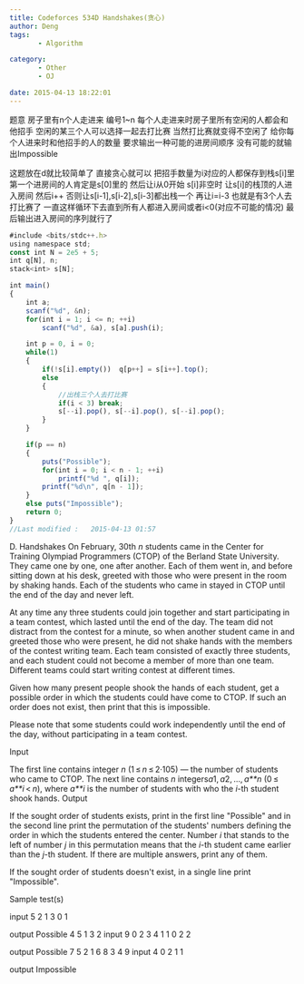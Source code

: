 ```yaml
---
title: Codeforces 534D Handshakes(贪心)
author: Deng
tags: 
       - Algorithm

category: 
       - Other
       - OJ

date: 2015-04-13 18:22:01
---
```

题意 房子里有n个人走进来 编号1~n 每个人走进来时房子里所有空闲的人都会和他招手 空闲的某三个人可以选择一起去打比赛 当然打比赛就变得不空闲了 给你每个人进来时和他招手的人的数量 要求输出一种可能的进房间顺序 没有可能的就输出Impossible

这题放在d就比较简单了 直接贪心就可以 把招手数量为i对应的人都保存到栈s[i]里 第一个进房间的人肯定是s[0]里的 然后让i从0开始 s[i]非空时 让s[i]的栈顶的人进入房间 然后i++ 否则让s[i-1],s[i-2],s[i-3]都出栈一个 再让i=i-3 也就是有3个人去打比赛了 一直这样循环下去直到所有人都进入房间或者i<0(对应不可能的情况) 最后输出进入房间的序列就行了

```js 
#include <bits/stdc++.h>
using namespace std;
const int N = 2e5 + 5;
int q[N], n;
stack<int> s[N];

int main()
{
    int a;
    scanf("%d", &n);
    for(int i = 1; i <= n; ++i)
        scanf("%d", &a), s[a].push(i);

    int p = 0, i = 0;
    while(1)
    {
        if(!s[i].empty())  q[p++] = s[i++].top();
        else
        {
            //出栈三个人去打比赛
            if(i < 3) break;
            s[--i].pop(), s[--i].pop(), s[--i].pop();
        }
    }

    if(p == n)
    {
        puts("Possible");
        for(int i = 0; i < n - 1; ++i)
            printf("%d ", q[i]);
        printf("%d\n", q[n - 1]);
    }
    else puts("Impossible");
    return 0;
}
//Last modified :   2015-04-13 01:57
```

D. Handshakes
On February, 30th *n* students came in the Center for Training Olympiad Programmers (CTOP) of the Berland State University. They came one by one, one after another. Each of them went in, and before sitting down at his desk, greeted with those who were present in the room by shaking hands. Each of the students who came in stayed in CTOP until the end of the day and never left.

At any time any three students could join together and start participating in a team contest, which lasted until the end of the day. The team did not distract from the contest for a minute, so when another student came in and greeted those who were present, he did not shake hands with the members of the contest writing team. Each team consisted of exactly three students, and each student could not become a member of more than one team. Different teams could start writing contest at different times.

Given how many present people shook the hands of each student, get a possible order in which the students could have come to CTOP. If such an order does not exist, then print that this is impossible.

Please note that some students could work independently until the end of the day, without participating in a team contest.

Input

The first line contains integer *n* (1 ≤ *n* ≤ 2·105) — the number of students who came to CTOP. The next line contains *n* integers*a*1, *a*2, ..., *a**n* (0 ≤ *a**i* < *n*), where *a**i* is the number of students with who the *i*-th student shook hands.
Output

If the sought order of students exists, print in the first line "Possible" and in the second line print the permutation of the students' numbers defining the order in which the students entered the center. Number *i* that stands to the left of number *j* in this permutation means that the *i*-th student came earlier than the *j*-th student. If there are multiple answers, print any of them.

If the sought order of students doesn't exist, in a single line print "Impossible".

Sample test(s)

input 5 2 1 3 0 1

output Possible 4 5 1 3 2
input 9 0 2 3 4 1 1 0 2 2

output Possible 7 5 2 1 6 8 3 4 9
input 4 0 2 1 1

output Impossible